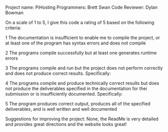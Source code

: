 Project name: PiHosting
Programmers: Brett Swan
Code Reviewer: Dylan Bowman

On a scale of 1 to 5, I give this code a rating of 5 based on the following criteria:

1  The documentation is insufficient to enable me to compile the project, or at least one of the program has syntax errors and does not compile

2  The programs compile successfully but at least one generates runtime errors

3  The programs compile and run but the project does not perform correctly and does not produce correct results.
Specifically:

4  The programs compile and produce technically correct results but does not produce the deliverables specified in the documentation for thei submission or is insufficiently documented.
Specifically:

5  The program produces correct output, produces all of the specified deliverables, and is well written and well documented

Suggestions for improving the project: None, the ReadMe is very detailed and provides great directions and the website looks great!
